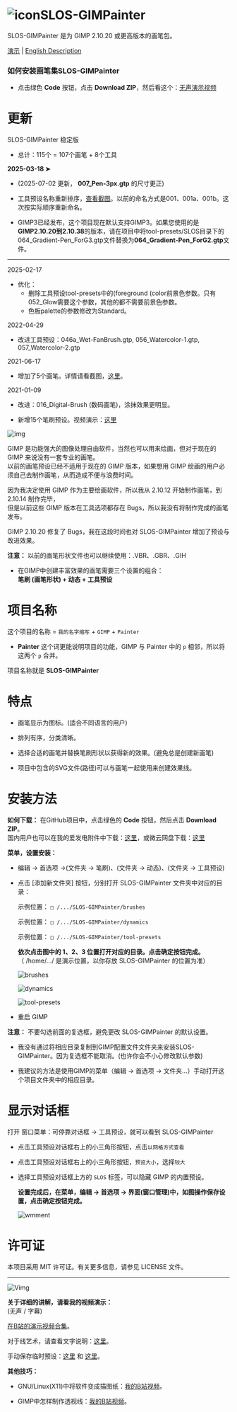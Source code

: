 # ![icon](https://raw.githubusercontent.com/SenlinOS/databox/master/SLOS-GIMPainter-icon.svg)SLOS-GIMPainter
SLOS-GIMPainter 是为 GIMP 2.10.20 或更高版本的画笔包。

[演示](https://space.bilibili.com/14824534/channel/seriesdetail?sid=1169812&ctype=0) | [English Description](https://github.com/SenlinOS/SLOS-GIMPainter)

### 如何安装画笔集SLOS-GIMPainter

- 点击绿色 **Code** 按钮，点击 **Download ZIP**，然后看这个：[无声演示视频](https://www.bilibili.com/video/BV1RvYzzqE1L/)

# 更新

SLOS-GIMPainter 稳定版

- 总计：115个 = 107个画笔 + 8个工具

**2025-03-18 ➤‍‍**

- (2025-07-02 更新， **007_Pen-3px.gtp** 的尺寸更正)

- 工具预设名称重新排序，[查看截图](https://raw.githubusercontent.com/SenlinOS/databox/refs/heads/master/Tool-Preset-names-reorder.png)。以前的命名方式是001、001a、001b。这次按实际顺序重新命名。

- GIMP3已经发布，这个项目现在默认支持GIMP3。如果您使用的是**GIMP2.10.20到2.10.38**的版本，请在项目中将tool-presets/SLOS目录下的064_Gradient-Pen_ForG3.gtp文件替换为**064_Gradient-Pen_ForG2.gtp**文件。

---

2025-02-17

- 优化：
    - 删除工具预设tool-presets中的(foreground (color前景色参数。只有052_Glow需要这个参数，其他的都不需要前景色参数。
    - 色板palette的参数修改为Standard。

2022-04-29

- 改进工具预设：046a_Wet-FanBrush.gtp, 056_Watercolor-1.gtp, 057_Watercolor-2.gtp

2021-06-17

- 增加了5个画笔。详情请看截图，[这里](https://github.com/SenlinOS/databox/blob/master/SLOS-GIMPainter_new-brushes-zh.jpg)。

2021-01-09

- 改进：016_Digital-Brush (数码画笔)，涂抹效果更明显。

- 新增15个笔刷预设。视频演示：[这里](https://www.bilibili.com/video/BV1g5411n7JU)

![img](https://raw.githubusercontent.com/SenlinOS/databox/master/SLOS-GIMPainter-By-SenlinOS.jpg)

GIMP 是功能强大的图像处理自由软件，当然也可以用来绘画，但对于现在的 GIMP 来说没有一套专业的画笔。
<br />以前的画笔预设已经不适用于现在的 GIMP 版本，如果想用 GIMP 绘画的用户必须自己去制作画笔，从而造成不便与浪费时间。

因为我决定使用 GIMP 作为主要绘画软件，所以我从 2.10.12 开始制作画笔，到 2.10.14 制作完毕，
<br />但是以前这些 GIMP 版本在工具选项都存在 Bugs，所以我没有将制作完成的画笔发布。

GIMP 2.10.20 修复了 Bugs，我在这段时间也对 SLOS-GIMPainter 增加了预设与改进效果。

**注意：** 以前的画笔形状文件也可以继续使用：.VBR、.GBR、.GIH

- 在GIMP中创建丰富效果的画笔需要三个设置的组合：
<br />**笔刷 (画笔形状) + 动态 + 工具预设**

# 项目名称
这个项目的名称 = `我的名字缩写` + `GIMP` + `Painter`

- **Painter** 这个词更能说明项目的功能，GIMP 与 Painter 中的 `p` 相邻，所以将这两个 `p` 合并。

项目名称就是 **SLOS-GIMPainter**

# 特点

- 画笔显示为图标。(适合不同语言的用户)

- 排列有序，分类清晰。

- 选择合适的画笔并替换笔刷形状以获得新的效果。(避免总是创建新画笔)

- 项目中包含的SVG文件(路径)可以与画笔一起使用来创建效果线。

# 安装方法

**如何下载：** 在GitHub项目中，点击绿色的 **Code** 按钮，然后点击 **Download ZIP**。
<br />国内用户也可以在我的爱发电附件中下载：[这里](https://afdian.net/p/e5596c4e894d11ecaed752540025c377)，或微云网盘下载：[这里](https://share.weiyun.com/IMP3xYlL)

**菜单，设置安装：**

- 编辑 -> 首选项 ->(文件夹 -> 笔刷)、(文件夹 -> 动态)、(文件夹 -> 工具预设)

- 点击 [添加新文件夹] 按钮，分别打开 SLOS-GIMPainter 文件夹中对应的目录：

    示例位置： `□ /.../SLOS-GIMPainter/brushes`

    示例位置： `□ /.../SLOS-GIMPainter/dynamics`

    示例位置： `□ /.../SLOS-GIMPainter/tool-presets`

    **依次点击图中的 1、2、3 位置打开对应的目录。点击确定按钮完成。**
    <br />（ /home/.../ 是演示位置，以你存放 SLOS-GIMPainter 的位置为准）

    ![brushes](https://raw.githubusercontent.com/SenlinOS/senlinos.github.io/master/img/1-brushes.jpg)

    ![dynamics](https://raw.githubusercontent.com/SenlinOS/senlinos.github.io/master/img/2-dynamics.jpg)

    ![tool-presets](https://raw.githubusercontent.com/SenlinOS/senlinos.github.io/master/img/3-tool-presets.jpg)

- 重启 GIMP

**注意：** 不要勾选前面的复选框，避免更改 SLOS-GIMPainter 的默认设置。

- 我没有通过将相应目录复制到GIMP配置文件文件夹来安装SLOS-GIMPainter。因为复选框不能取消。(也许你会不小心修改默认参数)

- 我建议的方法是使用GIMP的菜单（编辑 -> 首选项 -> 文件夹...）手动打开这个项目文件夹中的相应目录。

# 显示对话框

打开 窗口菜单：可停靠对话框 -> 工具预设，就可以看到 SLOS-GIMPainter

- 点击工具预设对话框右上的小三角形按钮，点击`以网格方式查看`

- 点击工具预设对话框右上的小三角形按钮，`预览大小`，选择`较大`

- 选择工具预设对话框上方的 `SLOS` 标签，可以隐藏 GIMP 的内置预设。

    **设置完成后，在菜单，编辑 -> 首选项 -> 界面(窗口管理)中，如图操作保存设置，点击确定按钮完成。**

    ![wmment](https://raw.githubusercontent.com/SenlinOS/senlinos.github.io/master/img/wmment.jpg)

# 许可证

本项目采用 MIT 许可证。有关更多信息，请参见 LICENSE 文件。

---

![Vimg](https://raw.githubusercontent.com/SenlinOS/databox/master/video-demo-img.jpg)

**关于详细的讲解，请看我的视频演示：**
<br />(无声 / 字幕)

[在B站的演示视频合集](https://space.bilibili.com/14824534/channel/seriesdetail?sid=1169812&ctype=0)。

对于线艺术，请查看文字说明：[这里](https://github.com/SenlinOS/databox/blob/master/For-Line-Art_SLOS-GIMPainter.md)。

手动保存临时预设：[这里](https://senlinos.github.io/post/manually-save-temporary-presets/) 和 [这里](https://t.bilibili.com/519640070146405433?tab=2)。

**其他技巧：**

- GNU/Linux(X11)中将软件变成描图纸：[我的B站视频](https://www.bilibili.com/video/BV18R4y1j7g6)。

- GIMP中怎样制作透视线：[我的B站视频](https://www.bilibili.com/video/BV1AS4y1V7AB)。
